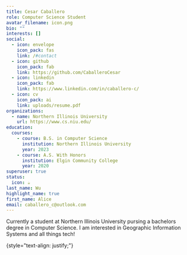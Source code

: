 ```yaml
---
title: Cesar Caballero
role: Computer Science Student
avatar_filename: icon.png
bio: ""
interests: []
social:
  - icon: envelope
    icon_pack: fas
    link: /#contact
  - icon: github
    icon_pack: fab
    link: https://github.com/CaballeroCesar
  - icon: linkedin
    icon_pack: fab
    link: https://www.linkedin.com/in/caballero-c/
  - icon: cv
    icon_pack: ai
    link: uploads/resume.pdf
organizations:
  - name: Northern Illinois University
    url: https://www.cs.niu.edu/
education:
  courses:
    - course: B.S. in Computer Science
      institution: Northern Illinois University
      year: 2023
    - course: A.S. With Honors
      institution: Elgin Community College
      year: 2020
superuser: true
status:
  icon: ☕️
last_name: Wu
highlight_name: true
first_name: Alice
email: caballero_c@outlook.com
---
```

<!--StartFragment-->

Currently a student at Northern Illinois University pursing a bachelors degree in Computer Science. I am interested in Geographic Information Systems and all things tech!

<!--EndFragment-->

{style="text-align: justify;"}